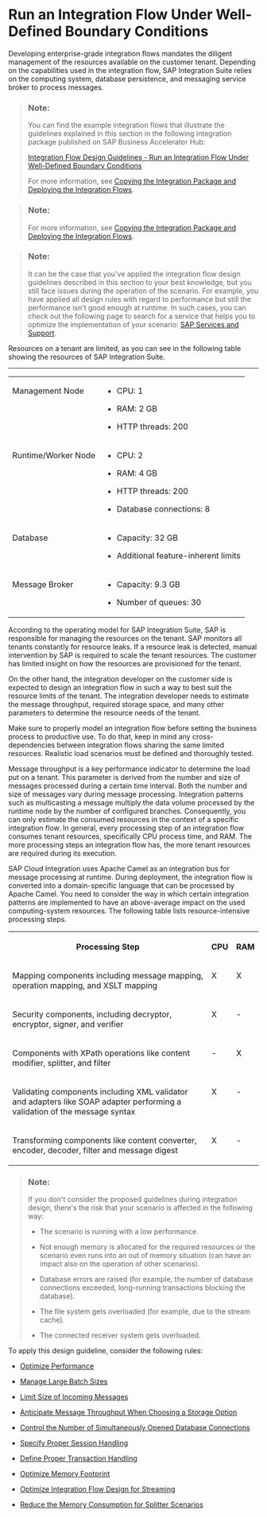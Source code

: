 <!-- loiof8cf97498d2549daab65db34f11e119d -->

# Run an Integration Flow Under Well-Defined Boundary Conditions

Developing enterprise-grade integration flows mandates the diligent management of the resources available on the customer tenant. Depending on the capabilities used in the integration flow, SAP Integration Suite relies on the computing system, database persistence, and messaging service broker to process messages.

> ### Note:  
> You can find the example integration flows that illustrate the guidelines explained in this section in the following integration package published on SAP Business Accelerator Hub:
> 
> [Integration Flow Design Guidelines - Run an Integration Flow Under Well-Defined Boundary Conditions](https://api.sap.com/package/DesignGuidelinesManageResources?section=Overview)
> 
> For more information, see [Copying the Integration Package and Deploying the Integration Flows](copying-the-integration-package-and-deploying-the-integration-flows-2cb1d31.md).

> ### Note:  
> For more information, see [Copying the Integration Package and Deploying the Integration Flows](copying-the-integration-package-and-deploying-the-integration-flows-2cb1d31.md).

> ### Note:  
> It can be the case that you've applied the integration flow design guidelines described in this section to your best knowledge, but you still face issues during the operation of the scenario. For example, you have applied all design rules with regard to performance but still the performance isn't good enough at runtime. In such cases, you can check out the following page to search for a service that helps you to optimize the implementation of your scenario: [SAP Services and Support](https://www.sap.com/services-support.html).

Resources on a tenant are limited, as you can see in the following table showing the resources of SAP Integration Suite.

****


<table>
<tr>
<td valign="top">

Management Node

</td>
<td valign="top">

-   CPU: 1

-   RAM: 2 GB

-   HTTP threads: 200




</td>
</tr>
<tr>
<td valign="top">

Runtime/Worker Node

</td>
<td valign="top">

-   CPU: 2

-   RAM: 4 GB

-   HTTP threads: 200

-   Database connections: 8




</td>
</tr>
<tr>
<td valign="top">

Database

</td>
<td valign="top">

-   Capacity: 32 GB

-   Additional feature-inherent limits




</td>
</tr>
<tr>
<td valign="top">

Message Broker

</td>
<td valign="top">

-   Capacity: 9.3 GB

-   Number of queues: 30




</td>
</tr>
</table>

According to the operating model for SAP Integration Suite, SAP is responsible for managing the resources on the tenant. SAP monitors all tenants constantly for resource leaks. If a resource leak is detected, manual intervention by SAP is required to scale the tenant resources. The customer has limited insight on how the resources are provisioned for the tenant.

On the other hand, the integration developer on the customer side is expected to design an integration flow in such a way to best suit the resource limits of the tenant. The integration developer needs to estimate the message throughput, required storage space, and many other parameters to determine the resource needs of the tenant.

Make sure to properly model an integration flow before setting the business process to productive use. To do that, keep in mind any cross-dependencies between integration flows sharing the same limited resources. Realistic load scenarios must be defined and thoroughly tested.

Message throughput is a key performance indicator to determine the load put on a tenant. This parameter is derived from the number and size of messages processed during a certain time interval. Both the number and size of messages vary during message processing. Integration patterns such as multicasting a message multiply the data volume processed by the runtime node by the number of configured branches. Consequently, you can only estimate the consumed resources in the context of a specific integration flow. In general, every processing step of an integration flow consumes tenant resources, specifically CPU process time, and RAM. The more processing steps an integration flow has, the more tenant resources are required during its execution.

SAP Cloud Integration uses Apache Camel as an integration bus for message processing at runtime. During deployment, the integration flow is converted into a domain-specific language that can be processed by Apache Camel. You need to consider the way in which certain integration patterns are implemented to have an above-average impact on the used computing-system resources. The following table lists resource-intensive processing steps.


<table>
<tr>
<th valign="top">

Processing Step

</th>
<th valign="top">

CPU

</th>
<th valign="top">

RAM

</th>
</tr>
<tr>
<td valign="top">

Mapping components including message mapping, operation mapping, and XSLT mapping

</td>
<td valign="top">

X

</td>
<td valign="top">

X

</td>
</tr>
<tr>
<td valign="top">

Security components, including decryptor, encryptor, signer, and verifier

</td>
<td valign="top">

X

</td>
<td valign="top">

\-

</td>
</tr>
<tr>
<td valign="top">

Components with XPath operations like content modifier, splitter, and filter

</td>
<td valign="top">

\-

</td>
<td valign="top">

X

</td>
</tr>
<tr>
<td valign="top">

Validating components including XML validator and adapters like SOAP adapter performing a validation of the message syntax

</td>
<td valign="top">

X

</td>
<td valign="top">

\-

</td>
</tr>
<tr>
<td valign="top">

Transforming components like content converter, encoder, decoder, filter and message digest

</td>
<td valign="top">

X

</td>
<td valign="top">

\-

</td>
</tr>
</table>

> ### Note:  
> If you don't consider the proposed guidelines during integration design, there's the risk that your scenario is affected in the following way:
> 
> -   The scenario is running with a low performance.
> 
> -   Not enough memory is allocated for the required resources or the scenario even runs into an out of memory situation \(can have an impact also on the operation of other scenarios\).
> 
> -   Database errors are raised \(for example, the number of database connections exceeded, long-running transactions blocking the database\).
> 
> -   The file system gets overloaded \(for example, due to the stream cache\).
> 
> -   The connected receiver system gets overloaded.

To apply this design guideline, consider the following rules:

-   [Optimize Performance](optimize-performance-491c80d.md)

-   [Manage Large Batch Sizes](manage-large-batch-sizes-825d2cf.md)

-   [Limit Size of Incoming Messages](limit-size-of-incoming-messages-8319e33.md)

-   [Anticipate Message Throughput When Choosing a Storage Option](anticipate-message-throughput-when-choosing-a-storage-option-5b38765.md)

-   [Control the Number of Simultaneously Opened Database Connections](control-the-number-of-simultaneously-opened-database-connections-90628e9.md)

-   [Specify Proper Session Handling](specify-proper-session-handling-06a28e0.md)

-   [Define Proper Transaction Handling](define-proper-transaction-handling-1c31963.md)

-   [Optimize Memory Footprint](optimize-memory-footprint-dc24074.md)

-   [Optimize Integration Flow Design for Streaming](optimize-integration-flow-design-for-streaming-396941a.md)

-   [Reduce the Memory Consumption for Splitter Scenarios](reduce-the-memory-consumption-for-splitter-scenarios-de974b8.md)


